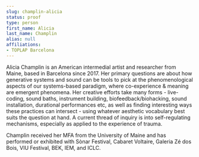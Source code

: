 ```yaml
---
slug: champlin-alicia
status: proof
type: person
first_name: Alicia
last_name: Champlin
alias: null
affiliations:
- TOPLAP Barcelona
---
```


Alicia Champlin is an American intermedial artist and researcher from Maine, based in
Barcelona since 2017. Her primary questions are about how generative systems and sound can be tools 
to pick at the phenomenological aspects of our systems-based paradigm, where co-experience & meaning 
are emergent phenomena. Her creative efforts take many forms - live-coding, sound baths, instrument building, 
biofeedback/biohacking, sound installation, durational performances etc, as well as finding interesting ways 
these practices can intersect - using whatever aesthetic vocabulary best suits the question at hand. A current
thread of inquiry is into self-regulating mechanisms, especially as applied to the experience
of trauma. 

Champlin received her MFA from the University of Maine and has performed or
exhibited with Sònar Festival, Cabaret Voltaire, Galeria Zé dos Bois, VIU Festival, BEK, IEM,
and ICLC.
